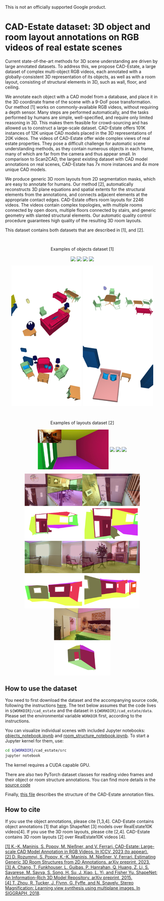 This is not an officially supported Google product.
# CAD-Estate dataset: 3D object and room layout annotations on RGB videos of real estate scenes

Current state-of-the-art methods for 3D scene understanding are driven by large
annotated datasets. To address this, we propose CAD-Estate, a large dataset of
complex multi-object RGB videos, each annotated with a globally-consistent 3D
representation of its objects, as well as with a room layout, consisting of
structural elements in 3D, such as wall, floor, and ceiling.

We annotate each object with a CAD model from a database, and place it in the 3D
coordinate frame of the scene with a 9-DoF pose transformation. Our method [1]
works on commonly-available RGB videos, without requiring a depth sensor. Many
steps are performed automatically, and the tasks performed by humans are simple,
well-specified, and require only limited reasoning in 3D. This makes them
feasible for crowd-sourcing and has allowed us to construct a large-scale
dataset. CAD-Estate offers 101K instances of 12K unique CAD models placed in the
3D representations of 20K videos. The videos of CAD-Estate offer wide complex
views of real estate properties. They pose a difficult challenge for automatic
scene understanding methods, as they contain numerous objects in each frame,
many of which are far from the camera and thus appear small. In comparison to
Scan2CAD, the largest existing dataset with CAD model annotations on real
scenes, CAD-Estate has 7x more instances and 4x more unique CAD models.

We produce generic 3D room layouts from 2D segmentation masks, which are easy to
annotate for humans. Our method [2], automatically reconstructs 3D plane
equations and spatial extents for the structural elements from the annotations,
and connects adjacent elements at the appropriate contact edges. CAD-Estate
offers room layouts for 2246 videos. The videos contain complex topologies, with
multiple rooms connected by open doors, multiple floors connected by stairs, and
generic geometry with slanted structural elements. Our automatic quality control
procedure guarantees high quality of the resulting 3D room layouts.

This dataset contains both datasets that are described in [1], and [2].

<br>
<p align="center">Examples of objects dataset [1]</p>
<p align="center">
  <img src="doc/objects_1.gif" align="center" height=130 width=auto/> 
  <img src="doc/objects_2.gif" align="center" height=130 width=auto/> 
  <img src="doc/objects_3.gif" align="center" height=130 width=auto/> 
  <img src="doc/objects_4.gif" align="center" height=130 width=auto/>
</p>
<p align="center">
  <img src="doc/objects_1.png" align="center" height=auto width=230/> 
  <img src="doc/objects_2.png" align="center" height=auto width=230/> 
  <img src="doc/objects_3.png" align="center" height=auto width=230/> 
  <img src="doc/objects_4.png" align="center" height=auto width=230/>
</p>

<br>
<p align="center">Examples of layouts dataset [2]</p>
<p align="center">
  <img src="doc/structures_3.gif" align="center" height=130 width=auto/>
  <img src="doc/structures_4.gif" align="center" height=130 width=auto/> 
  <img src="doc/structures_5.gif" align="center" height=130 width=auto/> 
  <img src="doc/structures_6.gif" align="center" height=130 width=auto/> 
</p>
<p align="center">
  <img src="doc/structures_1.png" align="center" height=220 width=auto/> 
  <img src="doc/structures_2.png" align="center" height=220 width=auto/> 
  <img src="doc/structures_3.png" align="center" height=220 width=auto/> 
</p>

## How to use the dataset
You need to first download the dataset and the accompanying source code,
following the instructions [here](./downloading_the_dataset.md). The text below
assumes that the code lives in `${WORKDIR}/cad_estate` and the dataset in
`${WORKDIR}/cad_estate/data`. Please set the environmental variable `WORKDIR` first,
according to the instructions.

You can visualize individual scenes with included Jupyter notebooks:
[objects_notebook.ipynb](./src/cad_estate/notebooks/objects_notebook.ipynb)
and
[room_structure_notebook.ipynb](./src/cad_estate/notebooks/room_structure_notebook.ipynb).
To start a Jupyter kernel for them, use:
```bash
cd ${WORKDIR}/cad_estate/src
jupyter notebook
```
The kernel requires a CUDA capable GPU.

There are also two PyTorch dataset classes for reading video frames and
their object or room structure annotations. You can find more details in the
[source code](./src/cad_estate/datasets.py)

Finally, [this file](./src/cad_estate/input_file_structures.py) describes the
structure of the CAD-Estate annotation files.

## How to cite
If you use the object annotations, please cite [1,3,4]. CAD-Estate contains
object annotations [1] that align ShapeNet [3] models over RealEstate10K
videos[4]. If you use the 3D room layouts, please cite [2,4]. CAD-Estate
contains 3D room layouts [2] over RealEstate10K videos [4].

[[1] K.-K. Maninis, S. Popov, M. Nießner, and V. Ferrari. CAD-Estate: Large-scale CAD Model Annotation in RGB Videos. In ICCV, 2023 (to appear).](https://arxiv.org/abs/2306.09011)\
[[2] D. Rozumnyi, S. Popov, K.-K. Maninis, M. Nießner, V. Ferrari. Estimating Generic 3D Room Structures from 2D Annotations. arXiv preprint, 2023.](https://arxiv.org/abs/2306.09077) \
[[3] A. Chang, T. Funkhouser, L. Guibas, P. Hanrahan, Q. Huang, Z. Li, S. Savarese, M. Savva, S. Song, H. Su, J. Xiao, L. Yi, and Fisher Yu. ShapeNet: An Information-Rich 3D Model Repository. arXiv preprint, 2015.](https://arxiv.org/abs/1512.03012) \
[[4] T. Zhou, R. Tucker, J. Flynn, G. Fyffe, and N. Snavely. Stereo Magnification: Learning view synthesis using multiplane images. In SIGGRAPH, 2018](https://research.google/pubs/pub46965).


